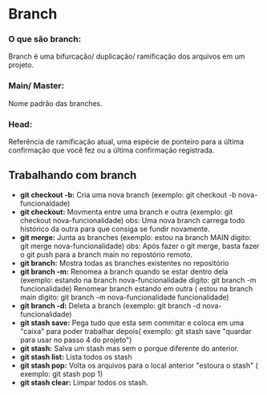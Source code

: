 # Branch
### O que são branch:
Branch é uma bifurcação/ duplicação/ ramificação dos arquivos em um projeto. 

### Main/ Master: 
Nome padrão das branches.

### Head:
Referência de ramificação atual, uma espécie de ponteiro para a última confirmação que você fez ou a última confirmação registrada.

## Trabalhando com branch

- **git checkout -b:** Cria uma nova branch (exemplo: git checkout -b nova-funcionaldade)
- **git checkout:** Movmenta entre uma branch e outra (exemplo: git checkout nova-funcionalidade)
obs: Uma nova branch carrega todo histórico da outra para que consiga se fundir novamente.
- **git merge:** Junta as branches (exemplo: estou na branch MAIN digito: git merge nova-funcionalidade)
obs: Após fazer o git merge, basta fazer o git push para a branch main no repostório remoto.
- **git branch:** Mostra todas as branches existentes no repositório
- **git branch -m:** Renomea a branch quando se estar dentro dela (exemplo: estando na branch nova-funcionalidade digito: git branch -m funcionalidade) Renomear branch estando em outra ( estou na branch main digito: git branch -m nova-funcionalidade funcionalidade)
- **git branch -d:** Deleta a branch (exemplo: git branch -d nova-funcionalidade)
- **git stash save:** Pega tudo que esta sem commitar e coloca em uma "caixa" para poder trabalhar depois( exemplo: git stash save "quardar para usar no passo 4 do projeto")
- **git stash:** Salva um stash mas sem o porque diferente do anterior.
- **git stash list:** Lista todos os stash
- **git stash pop:** Volta os arquivos para o local anterior "estoura o stash" ( exemplo: git stash pop 1)
- **git stash clear:** Limpar todos os stash.

